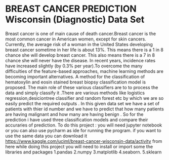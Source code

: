# BREAST CANCER PREDICTION Wisconsin (Diagnostic) Data Set
Breast cancer is one of main cause of death cancer.Breast cancer is the most common cancer in American women, except for skin cancers. Currently, the average risk of a woman in the United States developing breast cancer sometime in her life is about 13%. This means there is a 1 in 8 chance she will develop breast cancer. This also means there is a 7 in 8 chance she will never have the disease.
In recent years, incidence rates have increased slightly (by 0.3% per year).To overcome the many difficulties of the feature-based approaches, machine  learning methods are becoming important alternatives. A method for the classification of hematoxylin and eosin stained breast biopsy classification model  is proposed. The main role of these various classifiers are to to process the data and simply classify it .There are various methods like logistics regression,desiciontree classifier and random forest etc by which we are so easily predict the required outputs .
In this given data set we have a set of patients with thier id number and we have to predict that how many patients are having malignant and how many are having benign .
So for the prediction i have used three classification models and compare their accuraries of prediction.
       To do this project :
       you will need jupyter notebook or you can also use pycharm as ide for running the program.
        if you want to use the same data you can download it https://www.kaggle.com/uciml/breast-cancer-wisconsin-data/activity from here
        while doing this project you will  need to install or import  some the libraries and  packages
        1.pandas
        2.numpy
        3.matplotlib
        4.seaborn.
        5.sklearn
       
